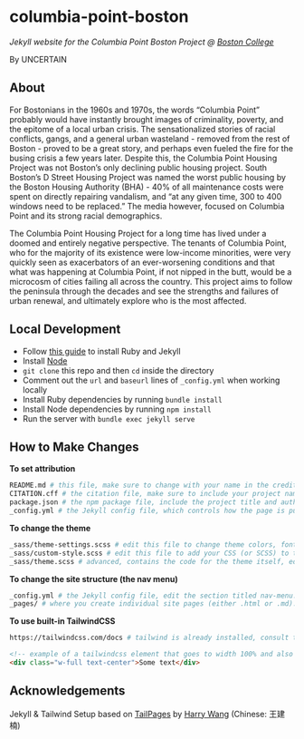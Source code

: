 # columbia-point-boston

*Jekyll website for the Columbia Point Boston Project @ [Boston College](https://bc.edu)*

By UNCERTAIN

## About

For Bostonians in the 1960s and 1970s, the words “Columbia Point” probably would have instantly brought images of criminality, poverty, and the epitome of a local urban crisis. The sensationalized stories of racial conflicts, gangs, and a general urban wasteland - removed from the rest of Boston - proved to be a great story, and perhaps even fueled the fire for the busing crisis a few years later. Despite this, the Columbia Point Housing Project was not Boston’s only declining public housing project. South Boston’s D Street Housing Project was named the worst public housing by the Boston Housing Authority (BHA) - 40% of all maintenance costs were spent on directly repairing vandalism, and “at any given time, 300 to 400 windows need to be replaced.” The media however, focused on Columbia Point and its strong racial demographics.

The Columbia Point Housing Project for a long time has lived under a doomed and entirely negative perspective. The tenants of Columbia Point, who for the majority of its existence were low-income minorities, were very quickly seen as exacerbators of an ever-worsening conditions and that what was happening at Columbia Point, if not nipped in the butt, would be a microcosm of cities failing all across the country. This project aims to follow the peninsula through the decades and see the strengths and failures of urban renewal, and ultimately explore who is the most affected. 

## Local Development

* Follow [this guide](https://jekyllrb.com/docs/installation/) to install Ruby and Jekyll
* Install [Node](https://nodejs.org/en)
* `git clone` this repo and then `cd` inside the directory
* Comment out the `url` and `baseurl` lines of `_config.yml` when working locally
* Install Ruby dependencies by running `bundle install`
* Install Node dependencies by running `npm install`
* Run the server with `bundle exec jekyll serve`

## How to Make Changes

**To set attribution**

``` bash
README.md # this file, make sure to change with your name in the credits
CITATION.cff # the citation file, make sure to include your project name and author(s) names. Use OrcIDs if you have them
package.json # the npm package file, include the project title and author information (again)
_config.yml # the Jekyll config file, which controls how the page is put together, include project name, author names, project locations, and footer messages
```

**To change the theme**

``` bash
_sass/theme-settings.scss # edit this file to change theme colors, fonts, and the sizes of the headers/footers
_sass/custom-style.scss # edit this file to add your CSS (or SCSS) to the site. CSS here will override other files
_sass/theme.scss # advanced, contains the code for the theme itself, edit to customize the theme directly
```

**To change the site structure (the nav menu)**

```bash
_config.yml # the Jekyll config file, edit the section titled nav-menu. Note that you can nest menus using a submenu attribute
_pages/ # where you create individual site pages (either .html or .md). As you change the _config.yml you should create new files here, or rename/delete existing ones, to match _config.yml
```

**To use built-in TailwindCSS**

```bash
https://tailwindcss.com/docs # tailwind is already installed, consult the docs to look up how to use it for things like flex layout, margins, alignment, and more
```

``` html
<!-- example of a tailwindcss element that goes to width 100% and also centers the text inside-->
<div class="w-full text-center">Some text</div>
```

## Acknowledgements

Jekyll & Tailwind Setup based on [TailPages](https://github.com/harrywang/tailpages) by [Harry Wang](https://harrywang.me/) (Chinese: 王建楠)